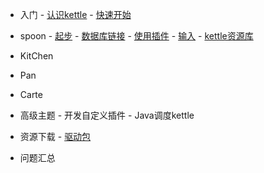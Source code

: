    - 入门
    - [认识kettle](/home)
    - [快速开始](/quickstart)
    
   - spoon
    - [起步](/spoon/start)
    - [数据库链接](/spoon/db-conect)
    - [使用插件](/spoon/plugins.md)
    - [输入](/spoon/input.md)
    - [kettle资源库](/spoon/repositorie.md)
    
   - KitChen
   - Pan
   - Carte
   - 高级主题
    - 开发自定义插件
    - Java调度kettle
       
   - 资源下载
    - [驱动包](/download)
   - 问题汇总